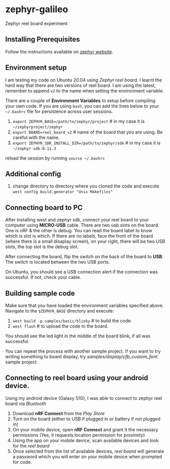 # zephyr-galileo
Zephyr reel board experiment

## Installing Prerequisites
Follow the instructions available on [zephyr website](https://docs.zephyrproject.org/latest/guides/west/install.html).

## Environment setup
I am testing my code on Ubuntu 20.04 using _Zephyr reel board._ I learnt the hard way that there are two versions of reel board. I am using the latest, remember to append `v2` to the name when setting the environment variable.

There are a couple of **Environment Variables** to setup before compiling your own code. If you are using `bash`, you can add the lines below to your `~/.bashrc` file for persistence across user sessions.

1. `export ZEPHYR_BASE=/path/to/zephyr/project` # in my case it is `~/zephyrproject/zephyr`
2. `export BOARD=reel_board_v2` # name of the board that you are using. Be careful with the name.
3. `export ZEPHYR_SDK_INSTALL_DIR=/path/to/zephyr/sdk` # in my case it is `~/zephyr-sdk-0.11.3`

reload the session by running `source ~/.bashrc`

## Additional config
1. change directory to directory where you cloned the code and execute
    `west config build.generator "Unix Makefiles"`


## Connecting board to PC
After installing west and zephyr sdk, connect your reel board to your computer using **MICRO-USB** cable. There are two usb slots on the board. One is nRF & the other is debug. You can read the board label to know which is slot is which. If there are no labels, face the front of the board (where there is a small disaplay screen), on your right, there will be two USB slots, the top slot is the debug slot.

After connecting the board, flip the switch on the back of the board to **USB**. The switch is located between the two USB ports.

On Ubuntu, you should see a USB connection alert if the connection was successful. If not, check your cable.

## Building sample code
Make sure that you have loaded the environment variables specified above. Navigate to the `$ZEPHYR_BASE` directory and execute:
1. `west build -p samples/basic/blinky`  # to build the code.
2. `west flash`  # to upload the code to the board.

You should see the led light in the middle of the board blink, if all was successful.

You can repeat the process with another sample project. If you want to try writing something to board display, try *samples/display/cfb_custom_font* sample project.


## Connecting to reel board using your android device.
Using my android device (Galaxy S10),  I was able to connect to zephyr reel board via *Bluetooth*

1. Download **nRF Connect** from the *Play Store*
2. Turn on the board (either to USB if plugged in or battery if not plugged in)
3. On your mobile device, open **nRF Connect** and grant it the necessary permissions (Yes, it requests location permission for proximity)
4. Using the app on your mobile device, scan available devices and look for the *reel board*
5. Once selected from the list of available devices, *reel board* will generate a password which you will enter on your mobile device when prompted for code.
